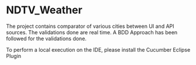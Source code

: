 # NDTV_Weather

The project contains comparator of various cities between UI and API sources. The validations done are real time.
A BDD Approach has been followed for the validations done.

To perform a local execution on the IDE, please install the Cucumber Eclipse Plugin
